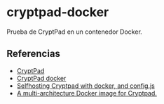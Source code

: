 # cryptpad-docker

Prueba de CryptPad en un contenedor Docker.

## Referencias

- [CryptPad](https://github.com/xwiki-labs/cryptpad)
- [CryptPad docker](https://github.com/xwiki-labs/cryptpad-docker)
- [Selfhosting Cryptpad with docker, and config.js](https://www.reddit.com/r/selfhosted/comments/ohntyu/selfhosting_cryptpad_with_docker_and_configjs/)
- [A multi-architecture Docker image for Cryptpad.](https://github.com/nicholaswilde/docker-cryptpad/blob/main/docker-compose.yaml)
